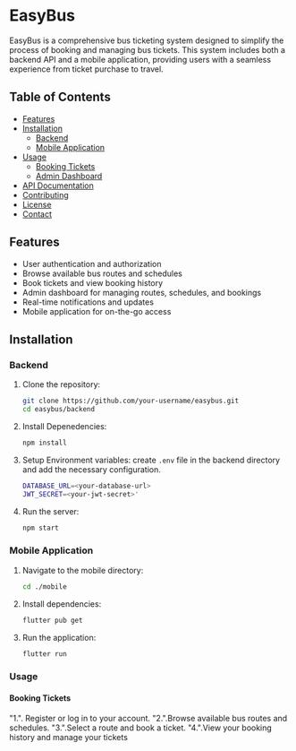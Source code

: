 # EasyBus

EasyBus is a comprehensive bus ticketing system designed to simplify the process of booking and managing bus tickets. This system includes both a backend API and a mobile application, providing users with a seamless experience from ticket purchase to travel.

## Table of Contents

- [Features](#features)
- [Installation](#installation)
  - [Backend](#backend)
  - [Mobile Application](#mobile-application)
- [Usage](#usage)
  - [Booking Tickets](#booking-tickets)
  - [Admin Dashboard](#admin-dashboard)
- [API Documentation](#api-documentation)
- [Contributing](#contributing)
- [License](#license)
- [Contact](#contact)

## Features

- User authentication and authorization
- Browse available bus routes and schedules
- Book tickets and view booking history
- Admin dashboard for managing routes, schedules, and bookings
- Real-time notifications and updates
- Mobile application for on-the-go access

## Installation

### Backend

1. Clone the repository:
   ```bash
   git clone https://github.com/your-username/easybus.git
   cd easybus/backend
2. Install Depenedencies:
    ```bash
    npm install
3. Setup Environment variables:
   create `.env` file in the backend directory and add the necessary configuration.
   ```bash
   DATABASE_URL=<your-database-url>
   JWT_SECRET=<your-jwt-secret>'
4. Run the server:
   ```bash
   npm start
### Mobile Application
1. Navigate to the mobile directory:
   ```bash
   cd ./mobile
2. Install dependencies:
   ```bash
   flutter pub get
3. Run the application:
   ```bash
   flutter run
### Usage
#### Booking Tickets
"1.". Register or log in to your account.
"2.".Browse available bus routes and schedules.
"3.".Select a route and book a ticket.
"4.".View your booking history and manage your tickets
